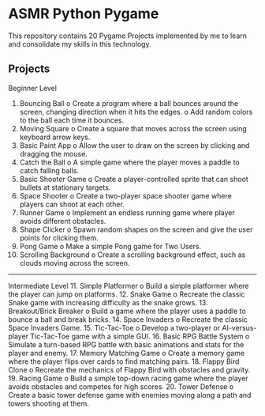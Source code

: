 # ASMR Python Pygame

This repository contains 20 Pygame Projects implemented by me to learn and consolidate my skills in this technology.

## Projects
Beginner Level
1.	Bouncing Ball
o	Create a program where a ball bounces around the screen, changing direction when it hits the edges.
o	Add random colors to the ball each time it bounces.
2.	Moving Square
o	Create a square that moves across the screen using keyboard arrow keys.
3.	Basic Paint App
o	Allow the user to draw on the screen by clicking and dragging the mouse.
4.	Catch the Ball
o	A simple game where the player moves a paddle to catch falling balls.
5.	Basic Shooter Game
o	Create a player-controlled sprite that can shoot bullets at stationary targets.
6.	Space Shooter
o	Create a two-player space shooter game where players can shoot at each other.
7.	Runner Game
o	Implement an endless running game where player avoids different obstacles.
8.	Shape Clicker
o	Spawn random shapes on the screen and give the user points for clicking them.
9.	Pong Game
o	Make a simple Pong game for Two Users.
10.	Scrolling Background
o	Create a scrolling background effect, such as clouds moving across the screen.
________________________________________
Intermediate Level
11.	Simple Platformer
o	Build a simple platformer where the player can jump on platforms.
12.	Snake Game
o	Recreate the classic Snake game with increasing difficulty as the snake grows.
13.	Breakout/Brick Breaker
o	Build a game where the player uses a paddle to bounce a ball and break bricks.
14.	Space Invaders
o	Recreate the classic Space Invaders Game.
15.	Tic-Tac-Toe
o	Develop a two-player or AI-versus-player Tic-Tac-Toe game with a simple GUI.
16.	Basic RPG Battle System
o	Simulate a turn-based RPG battle with basic animations and stats for the player and enemy.
17.	Memory Matching Game
o	Create a memory game where the player flips over cards to find matching pairs.
18.	Flappy Bird Clone
o	Recreate the mechanics of Flappy Bird with obstacles and gravity.
19.	Racing Game
o	Build a simple top-down racing game where the player avoids obstacles and competes for high scores.
20.	Tower Defense
o	Create a basic tower defense game with enemies moving along a path and towers shooting at them.

